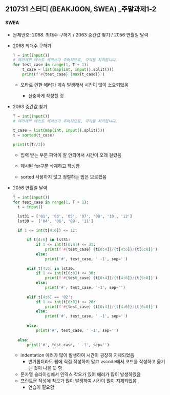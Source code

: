 ## 210731 스터디 (BEAKJOON, SWEA) _주말과제1-2

#### SWEA

- 문제번호: 2068. 최대수 구하기 / 2063 중간값 찾기 / 2056 연월일 달력

- 2068 최대수 구하기

  ```python
  T = int(input())
  # 여러개의 테스트 케이스가 주어지므로, 각각을 처리합니다.
  for test_case in range(1, T + 1):
      t_case = list(map(int, input().split()))
      print(f'#{test_case} {max(t_case)}')
  ```

  - 오타로 인한 에러가 계속 발생해서 시간이 많이 소요되었음

    - 신중하게 작성할 것

    

- 2063 중간값 찾기

  ```python
  T = int(input())
  # 여러개의 테스트 케이스가 주어지므로, 각각을 처리합니다.
  
  t_case = list(map(int, input().split()))
  t = sorted(t_case)
              
  print(t[T//2])
  ```

  - 입력 받는 부분 파악이 잘 안되어서 시간이 오래 걸렸음

  - 제시된 for구문 삭제하고 작성함 

  - sorted 사용하지 않고 정렬하는 법은 모르겠음

    

- 2056 연월일 달력

  ```python
  T = int(input())
  for test_case in range(1, T + 1):
  	t = input()
  
  	lst31 = ['01', '03', '05', '07', '08', '10', '12']
  	lst30 =  ['04', '06', '09', '11']
  
  	if 1 <= int(t[4:6]) <= 12:
          
  		if t[4:6] in lst31:
  			if 1 <= int(t[6:8]) <= 31:
  				print(f'#{test_case} {t[0:4]}/{t[4:6]}/{t[6:8]}')
  			else:
  				print('#', test_case, ' -1', sep='')
                  
  		elif t[4:6] in lst30:
  			if 1 <= int(t[6:8]) <= 30:
  				print(f'#{test_case} {t[0:4]}/{t[4:6]}/{t[6:8]}')
  			else:
  				print('#', test_case, '-1', sep='')
  		
  		elif t[4:6] == '02':
  			if 1 <= int(t[6:8]) <= 28:
  				print(f'#{test_case} {t[0:4]}/{t[4:6]}/{t[6:8]}')
  			else:
  				print('#', test_case, ' -1', sep='')
                  
  		else:
  			print('#', test_case, ' -1', sep='')
              
  	else:
  		print('#', test_case, ' -1', sep='')
  ```

  - indentation 에러가 많이 발생하여 시간이 굉장히 지체되었음
    - 번거롭더라도 웹에 직접 작성하지 말고 vscode에서 코드를 작성하고 옮기는 것이 나을 듯 함
  - 문자열 슬라이싱에서 인덱스 착오가 있어 에러가 많이 발생하였음
  - 프린트문 작성에 착오가 많이 발생하여 시간이 많이 지체되었음
    - 연습이 필요함

